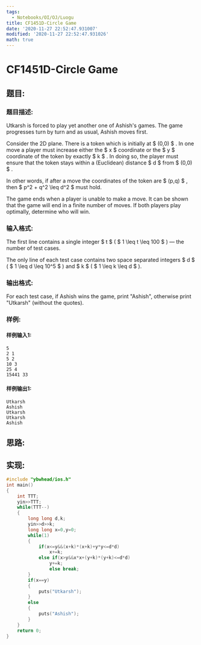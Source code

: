 ```yaml
---
tags: 
  - Notebooks/OI/OJ/Luogu
title: CF1451D-Circle Game
date: '2020-11-27 22:52:47.931007'
modified: '2020-11-27 22:52:47.931026'
math: true
---
```

# CF1451D-Circle Game
## 题目:
### 题目描述:
Utkarsh is forced to play yet another one of Ashish's games. The game progresses turn by turn and as usual, Ashish moves first.

Consider the 2D plane. There is a token which is initially at  $ (0,0) $ . In one move a player must increase either the $ x $ coordinate or the $ y $ coordinate of the token by exactly $ k $ . In doing so, the player must ensure that the token stays within a (Euclidean) distance $ d $ from $ (0,0) $ .

In other words, if after a move the coordinates of the token are $ (p,q) $ , then $ p^2 + q^2 \leq d^2 $ must hold.

The game ends when a player is unable to make a move. It can be shown that the game will end in a finite number of moves. If both players play optimally, determine who will win.
### 输入格式:
The first line contains a single integer $ t $ ( $ 1 \leq t \leq 100 $ ) — the number of test cases.

The only line of each test case contains two space separated integers $ d $ ( $ 1 \leq d \leq 10^5 $ ) and $ k $ ( $ 1 \leq k \leq d $ ).
### 输出格式:
For each test case, if Ashish wins the game, print "Ashish", otherwise print "Utkarsh" (without the quotes).
### 样例:
#### 样例输入1:
```
5
2 1
5 2
10 3
25 4
15441 33
```
#### 样例输出1:
```
Utkarsh
Ashish
Utkarsh
Utkarsh
Ashish
```
## 思路:

## 实现:
```cpp
#include "ybwhead/ios.h"
int main()
{
	int TTT;
	yin>>TTT;
	while(TTT--)
	{
		long long d,k;
		yin>>d>>k;
		long long x=0,y=0;
		while(1)
		{
			if(x<=y&&(x+k)*(x+k)+y*y<=d*d)
				x+=k;
			else if(x>y&&x*x+(y+k)*(y+k)<=d*d)
				y+=k;
				else break;
		}
		if(x==y)
		{
			puts("Utkarsh");
		}
		else
		{
			puts("Ashish");
		}
	}
	return 0;
}

```
